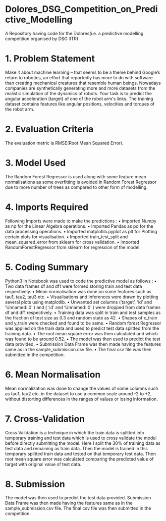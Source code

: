 # Dolores_DSG_Competition_on_Predictive_Modelling
A Repository having code for the Dolores(i.e. a predictive modelling competition organised by DSG IITR)

# 1. Problem Statement
Make it about machine learning – that seems to be a theme behind Google’s return to robotics, an effort that reportedly has more to do with software than creating mechanical creatures that resemble human beings. Nowadays companies are synthetically generating more and more datasets from the realistic simulation of the dynamics of robots. Your task is to predict the angular acceleration (target) of one of the robot arm's links. The training dataset contains features like angular positions, velocities and torques of the robot arm.

# 2. Evaluation Criteria
The evaluation metric is RMSE(Root Mean Squared Error).

# 3. Model Used
The Random Forest Regressor is used along with some feature mean normalisations as some overfitting is avoided in Random Forest Regressor due to more number of trees as compared to other form of modelling.

# 4. Imports Required
Following Imports were made to make the predictions :
• Imported Numpy as np for the Linear Algebra operations.
• Imported Pandas as pd for the data processing operations.
• Imported matplotlib.pyplot as plt for Plotting certain plots for visualisation.
• Imported train_test_split and mean_squared_error from sklearn for cross validation.
• Imported RandomForestRegressor from sklearn for regression of the model.

# 5. Coding Summary
Python3 in Notebook was used to code the predictive model as follows :
• Two data frames df and df1 were formed storing train and test data respectively.
• Mean normalisation was done on some features such as tau1, tau2, tau3 etc.
• Visualisations and Inferences were drawn by plotting several plots using matplotlib.
• Unwanted set columns (‘target’, ‘id’ and ‘Unnamed: 0’ ) and ( ‘id’ and ‘Unnamed: 0’ ) were dropped from data frames df and df1 respectively.
• Training data was split in train and test samples as the fraction of test size as 0.3 and random state as 42.
• Shapes of x_train and y_train were checked and found to be same.
• Random forest Regressor was applied on the train data and used to predict test data splitted from the training data.
• The root mean square error was then calculated and which was found to be around 0.52.
• The model was then used to predict the test data provided.
• Submission Data Frame was then made having the features same as in the sample_submission.csv file.
• The final csv file was then submitted in the competition.

# 6. Mean Normalisation
Mean normalization was done to change the values of some columns such as tau1, tau2 etc. in the dataset to use a common scale around -2 to +2, without distorting differences in the ranges of values or losing information.

# 7. Cross-Validation
Cross Validation is a technique in which the train data is splitted into temporary training and test data which is used to cross validate the model before directly submitting the model. Here I split the 30% of training data as test data and remaining as train data. Then the model is trained in this temporary splitted train data and tested on that temporary test data. Then root mean square error was calculated comparing the predicted value of target with original value of test data.

# 8. Submission
The model was then used to predict the test data provided. Submission Data Frame was then made having the features same as in the sample_submission.csv file. The final csv file was then submitted in the competition.
